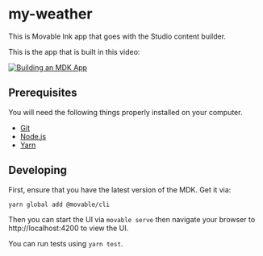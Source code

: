 # my-weather


This is Movable Ink app that goes with the Studio content builder.

This is the app that is built in this video:

[![Building an MDK App](https://user-images.githubusercontent.com/3705/38388871-8afa6800-38ea-11e8-9c01-19be3e76651f.png)](https://www.youtube.com/watch?v=mooDZ_frGeo)

## Prerequisites

You will need the following things properly installed on your computer.

* [Git](https://git-scm.com/)
* [Node.js](https://nodejs.org/)
* [Yarn](https://yarnpkg.com/)

## Developing

First, ensure that you have the latest version of the MDK. Get it via:

```
yarn global add @movable/cli
```

Then you can start the UI via `movable serve` then navigate your browser to http://localhost:4200 to view the UI.

You can run tests using `yarn test`.

